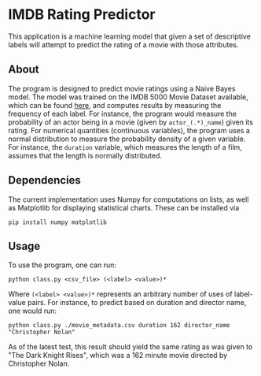 # IMDB Rating Predictor

This application is a machine learning model that given a set of descriptive
labels will attempt to predict the rating of a movie with those attributes.

## About

The program is designed to predict movie ratings using a Naive Bayes model.
The model was trained on the IMDB 5000 Movie Dataset available, which can be found
[here](https://data.world/popculture/imdb-5000-movie-dataset), and computes results by
measuring the frequency of each label. For instance, the program would measure
the probability of an actor being in a movie (given by ```actor_(.*)_name```) given
its rating. For numerical quantities (continuous variables), the program uses
a normal distribution to measure the probability density of a given variable.
For instance, the ```duration``` variable, which measures the length of a
film, assumes that the length is normally distributed.

## Dependencies

The current implementation uses Numpy for computations on lists, as well as Matplotlib
for displaying statistical charts. These can be installed via

```
pip install numpy matplotlib
```

## Usage

To use the program, one can run:

```
python class.py <csv_file> (<label> <value>)*
```

Where ```(<label> <value>)*``` represents an arbitrary number of uses of label-value
pairs. For instance, to predict based on duration and director name, one would run:

```
python class.py ./movie_metadata.csv duration 162 director_name "Christopher Nolan"
```

As of the latest test, this result should yield the same rating as was given
to "The Dark Knight Rises", which was a 162 minute movie directed by 
Christopher Nolan.

